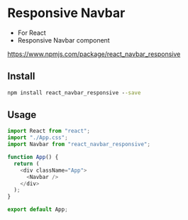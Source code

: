 # Responsive Navbar

- For React
- Responsive Navbar component

https://www.npmjs.com/package/react_navbar_responsive

## Install

```cmd
npm install react_navbar_responsive --save
```

## Usage

```javascript
import React from "react";
import "./App.css";
import Navbar from "react_navbar_responsive";

function App() {
  return (
    <div className="App">
      <Navbar />
    </div>
  );
}

export default App;
```
